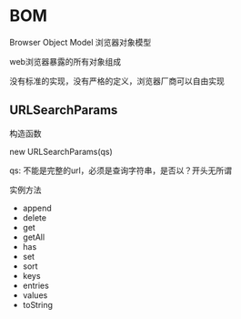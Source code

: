 # BOM
Browser Object Model 浏览器对象模型

web浏览器暴露的所有对象组成 

没有标准的实现，没有严格的定义，浏览器厂商可以自由实现


## URLSearchParams
构造函数 

new URLSearchParams(qs)

qs: 不能是完整的url，必须是查询字符串，是否以？开头无所谓

实例方法
+ append
+ delete
+ get
+ getAll
+ has
+ set
+ sort
+ keys
+ entries
+ values
+ toString

